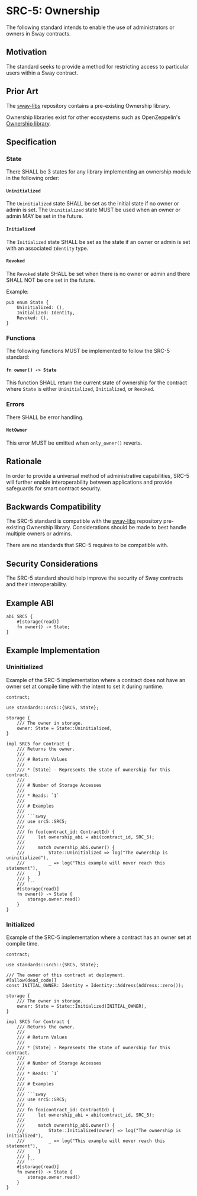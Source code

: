 # SRC-5: Ownership

The following standard intends to enable the use of administrators or owners in Sway contracts.

## Motivation

The standard seeks to provide a method for restricting access to particular users within a Sway contract.

## Prior Art

The [sway-libs](https://docs.fuel.network/docs/sway-libs/ownership/) repository contains a pre-existing Ownership library.

Ownership libraries exist for other ecosystems such as OpenZeppelin's [Ownership library](https://docs.openzeppelin.com/contracts/2.x/api/ownership).

## Specification

### State

There SHALL be 3 states for any library implementing an ownership module in the following order:

#### `Uninitialized`

The `Uninitialized` state SHALL be set as the initial state if no owner or admin is set. The `Uninitialized` state MUST be used when an owner or admin MAY be set in the future.

#### `Initialized`

The `Initialized` state SHALL be set as the state if an owner or admin is set with an associated `Identity` type.

#### `Revoked`

The `Revoked` state SHALL be set when there is no owner or admin and there SHALL NOT be one set in the future.

Example:

```sway
pub enum State {
    Uninitialized: (),
    Initialized: Identity,
    Revoked: (),
}
```

### Functions

The following functions MUST be implemented to follow the SRC-5 standard:

#### `fn owner() -> State`

This function SHALL return the current state of ownership for the contract where `State` is either `Uninitialized`, `Initialized`, or `Revoked`.

### Errors

There SHALL be error handling.

#### `NotOwner`

This error MUST be emitted when `only_owner()` reverts.

## Rationale

In order to provide a universal method of administrative capabilities, SRC-5 will further enable interoperability between applications and provide safeguards for smart contract security.

## Backwards Compatibility

The SRC-5 standard is compatible with the [sway-libs](https://github.com/FuelLabs/sway-libs) repository pre-existing Ownership library. Considerations should be made to best handle multiple owners or admins.

There are no standards that SRC-5 requires to be compatible with.

## Security Considerations

The SRC-5 standard should help improve the security of Sway contracts and their interoperability.

## Example ABI

```sway
abi SRC5 {
    #[storage(read)]
    fn owner() -> State;
}
```

## Example Implementation

### Uninitialized

Example of the SRC-5 implementation where a contract does not have an owner set at compile time with the intent to set it during runtime.

```sway
contract;

use standards::src5::{SRC5, State};

storage {
    /// The owner in storage.
    owner: State = State::Uninitialized,
}

impl SRC5 for Contract {
    /// Returns the owner.
    ///
    /// # Return Values
    ///
    /// * [State] - Represents the state of ownership for this contract.
    ///
    /// # Number of Storage Accesses
    ///
    /// * Reads: `1`
    ///
    /// # Examples
    ///
    /// ```sway
    /// use src5::SRC5;
    ///
    /// fn foo(contract_id: ContractId) {
    ///     let ownership_abi = abi(contract_id, SRC_5);
    ///
    ///     match ownership_abi.owner() {
    ///         State::Uninitialized => log("The ownership is uninitialized"),
    ///         _ => log("This example will never reach this statement"),
    ///     }
    /// }
    /// ```
    #[storage(read)]
    fn owner() -> State {
        storage.owner.read()
    }
}
```

### Initialized

Example of the SRC-5 implementation where a contract has an owner set at compile time.

```sway
contract;

use standards::src5::{SRC5, State};

/// The owner of this contract at deployment.
#[allow(dead_code)]
const INITIAL_OWNER: Identity = Identity::Address(Address::zero());

storage {
    /// The owner in storage.
    owner: State = State::Initialized(INITIAL_OWNER),
}

impl SRC5 for Contract {
    /// Returns the owner.
    ///
    /// # Return Values
    ///
    /// * [State] - Represents the state of ownership for this contract.
    ///
    /// # Number of Storage Accesses
    ///
    /// * Reads: `1`
    ///
    /// # Examples
    ///
    /// ```sway
    /// use src5::SRC5;
    ///
    /// fn foo(contract_id: ContractId) {
    ///     let ownership_abi = abi(contract_id, SRC_5);
    ///
    ///     match ownership_abi.owner() {
    ///         State::Initialized(owner) => log("The ownership is initialized"),
    ///         _ => log("This example will never reach this statement"),
    ///     }
    /// }
    /// ```
    #[storage(read)]
    fn owner() -> State {
        storage.owner.read()
    }
}
```
